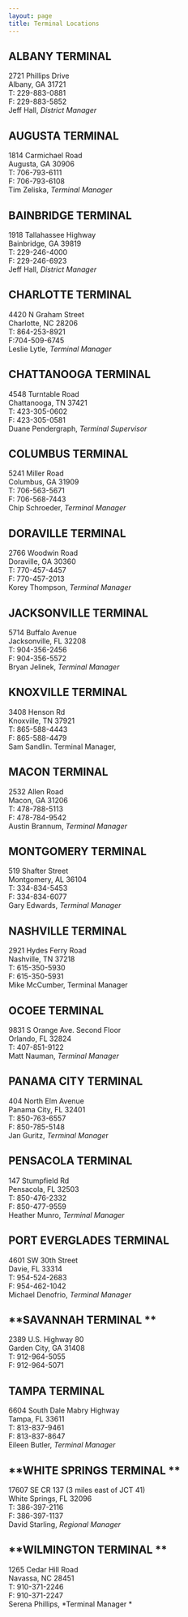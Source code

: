 ```yaml
---
layout: page
title: Terminal Locations
---
```


## **ALBANY TERMINAL**

2721 Phillips Drive  
Albany, GA 31721  
T: 229-883-0881  
F: 229-883-5852  
Jeff Hall, *District Manager*

## **AUGUSTA TERMINAL**

1814 Carmichael Road  
Augusta, GA 30906  
T: 706-793-6111  
F: 706-793-6108  
Tim Zeliska, *Terminal Manager*

## **BAINBRIDGE TERMINAL**

1918 Tallahassee Highway  
Bainbridge, GA 39819  
T: 229-246-4000  
F: 229-246-6923  
Jeff Hall, *District Manager*

## **CHARLOTTE TERMINAL**

4420 N Graham Street  
Charlotte, NC 28206  
T: 864-253-8921  
F:704-509-6745  
Leslie Lytle, *Terminal Manager*

## **CHATTANOOGA TERMINAL**

4548 Turntable Road  
Chattanooga, TN 37421  
T: 423-305-0602  
F: 423-305-0581  
Duane Pendergraph, *Terminal Supervisor*

## **COLUMBUS TERMINAL**

5241 Miller Road  
Columbus, GA 31909  
T: 706-563-5671  
F: 706-568-7443  
Chip Schroeder, *Terminal Manager*

## **DORAVILLE TERMINAL**

2766 Woodwin Road  
Doraville, GA 30360  
T: 770-457-4457  
F: 770-457-2013  
Korey Thompson, *Terminal Manager*  

## **JACKSONVILLE TERMINAL**

5714 Buffalo Avenue  
Jacksonville, FL 32208  
T: 904-356-2456  
F: 904-356-5572  
Bryan Jelinek, *Terminal Manager*  

## **KNOXVILLE TERMINAL**

3408 Henson Rd  
Knoxville, TN 37921  
T: 865-588-4443  
F: 865-588-4479  
Sam Sandlin. Terminal Manager,&nbsp;  

## **MACON TERMINAL**

2532 Allen Road  
Macon, GA 31206  
T: 478-788-5113  
F: 478-784-9542  
Austin Brannum, *Terminal Manager*  

## **MONTGOMERY TERMINAL**

519 Shafter Street  
Montgomery, AL 36104  
T: 334-834-5453  
F: 334-834-6077  
Gary Edwards, *Terminal Manager*  

## **NASHVILLE TERMINAL**

2921 Hydes Ferry Road  
Nashville, TN 37218  
T: 615-350-5930  
F: 615-350-5931  
Mike McCumber, Terminal Manager  

## **OCOEE TERMINAL**

9831 S Orange Ave. Second Floor  
Orlando, FL 32824  
T: 407-851-9122  
Matt Nauman, *Terminal Manager*  

## **PANAMA CITY TERMINAL**

404 North Elm Avenue  
Panama City, FL 32401  
T: 850-763-6557  
F: 850-785-5148  
Jan Guritz, *Terminal Manage*r  

## **PENSACOLA TERMINAL**

147 Stumpfield Rd  
Pensacola, FL 32503  
T: 850-476-2332  
F: 850-477-9559  
Heather Munro, *Terminal Manager*  

## **PORT EVERGLADES TERMINAL**

4601 SW 30th Street  
Davie, FL 33314  
T: 954-524-2683  
F: 954-462-1042  
Michael Denofrio, *Terminal Manager*  

## **SAVANNAH TERMINAL **

2389 U.S. Highway 80  
Garden City, GA 31408  
T: 912-964-5055  
F: 912-964-5071  

## **TAMPA TERMINAL**

6604 South Dale Mabry Highway  
Tampa, FL 33611  
T: 813-837-9461  
F: 813-837-8647  
Eileen Butler, *Terminal Manager*  

## **WHITE SPRINGS TERMINAL **

17607 SE CR 137 (3 miles east of JCT 41)  
White Springs, FL 32096  
T: 386-397-2116  
F: 386-397-1137  
David Starling, *Regional Manager*  

## **WILMINGTON TERMINAL **

1265 Cedar Hill Road  
Navassa, NC 28451  
T: 910-371-2246  
F: 910-371-2247  
Serena Phillips, *Terminal Manager *  
